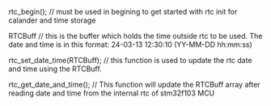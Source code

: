 rtc_begin(); // must be used in begining to get started with rtc init for calander and time storage

RTCBuff // this is the buffer which holds the time outside rtc to be used. The date and time is in this format: 24-03-13 12:30:10 (YY-MM-DD hh:mm:ss)

rtc_set_date_time(RTCBuff); // this function is used to update the rtc date and time using the RTCBuff.

rtc_get_date_and_time(); // This function will update the RTCBuff array after reading date and time from the internal rtc of stm32f103 MCU
